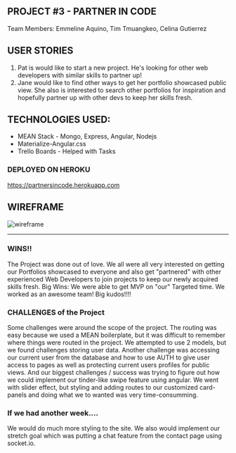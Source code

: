 ## PROJECT #3 - PARTNER IN CODE 
Team Members: Emmeline Aquino, Tim Tmuangkeo, Celina Gutierrez

## USER STORIES ##
1. Pat is would like to start a new project. He's looking for other web developers with similar skills to partner up!
2. Jane would like to find other ways to get her portfolio showcased public view.  She also is interested to search other portfolios for inspiration and hopefully partner up with other devs to keep her skills fresh.


## TECHNOLOGIES USED:
* MEAN Stack - Mongo, Express, Angular, Nodejs
* Materialize-Angular.css
* Trello Boards - Helped with Tasks

### DEPLOYED ON HEROKU
https://partnersincode.herokuapp.com


## WIREFRAME
![wireframe](https://cloud.githubusercontent.com/assets/26496932/26531786/98a8ede0-43a5-11e7-98c3-2d0265d6d2b6.jpg)

----------------------------------------------------------------------------------------------------------------------
### WINS!!
The Project was done out of love.  We all were all very interested on getting our Portfolios showcased to everyone and also get "partnered" with other experienced Web Developers to join projects to keep our newly acquired skills fresh.  Big Wins: We were able to get MVP on "our" Targeted time.  We worked as an awesome team!  Big kudos!!!!

### CHALLENGES of the Project
Some challenges were around the scope of the project.  The routing was easy because we used a MEAN boilerplate, but it was difficult to remember where things were routed in the project.  We attempted to use 2 models, but we found challenges storing user data.  Another challenge was accessing our current user from the database and how to use AUTH to give user access to pages as well as protecting current users profiles for public views.  And our biggest challenges / success was trying to figure out how we could implement our tinder-like swipe feature using angular.  We went with slider effect, but styling and adding routes to our customized card-panels and doing what we to wanted was very time-consumming.

### If we had another week....
We would do much more styling to the site.  We also would implement our stretch goal which was putting a chat feature from the contact page using socket.io.
